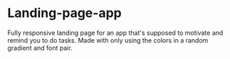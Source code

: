 # Landing-page-app
Fully responsive landing page for an app that's supposed to motivate and remind you to do tasks. Made with only using the colors in a random gradient and font pair.
